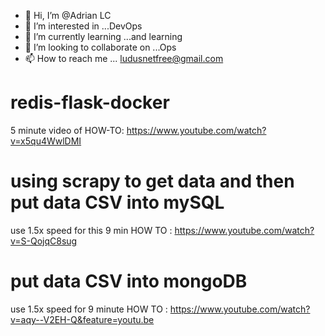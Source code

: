 - 👋 Hi, I’m @Adrian LC
- 👀 I’m interested in ...DevOps
- 🌱 I’m currently learning ...and learning
- 💞️ I’m looking to collaborate on ...Ops 
- 📫 How to reach me ... ludusnetfree@gmail.com

<!---
acidutzu/acidutzu is a ✨ special ✨ repository because its `README.md` (this file) appears on your GitHub profile.
You can click the Preview link to take a look at your changes.
--->
# redis-flask-docker

5 minute video of HOW-TO: https://www.youtube.com/watch?v=x5qu4WwlDMI

# using scrapy to get data and then put data CSV into mySQL

use 1.5x speed for this 9 min HOW TO : https://www.youtube.com/watch?v=S-QojqC8sug

# put data CSV into mongoDB

use 1.5x speed for 9 minute HOW TO : https://www.youtube.com/watch?v=aqy--V2EH-Q&feature=youtu.be
